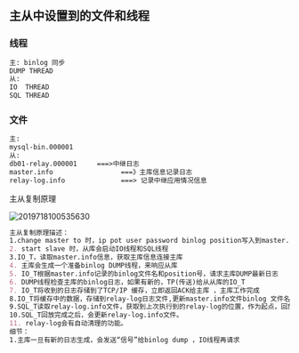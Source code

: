 ##  主从中设置到的文件和线程

### 线程

```markdown
主: binlog 同步
DUMP THREAD 
从:
IO  THREAD
SQL THREAD
```

### 文件

```markdown
主:
mysql-bin.000001
从: 
db01-relay.000001     ===>中继日志
master.info                 ===》主库信息记录日志
relay-log.info              ===> 记录中继应用情况信息
```

主从复制原理

![2019718100535630](https://i.loli.net/2020/08/07/TFrIHxkX4Qm1PLg.png)

```markdown
主从复制原理描述：
1.change master to 时，ip pot user password binlog position写入到master.info进行记录
2. start slave 时，从库会启动IO线程和SQL线程
3.IO_T，读取master.info信息，获取主库信息连接主库
4. 主库会生成一个准备binlog DUMP线程，来响应从库
5. IO_T根据master.info记录的binlog文件名和position号，请求主库DUMP最新日志
6. DUMP线程检查主库的binlog日志，如果有新的，TP(传送)给从从库的IO_T
7. IO_T将收到的日志存储到了TCP/IP 缓存，立即返回ACK给主库 ，主库工作完成
8.IO_T将缓存中的数据，存储到relay-log日志文件,更新master.info文件binlog 文件名和postion，IO_T工作完成
9.SQL_T读取relay-log.info文件，获取到上次执行到的relay-log的位置，作为起点，回放relay-log
10.SQL_T回放完成之后，会更新relay-log.info文件。
11. relay-log会有自动清理的功能。
细节：
1.主库一旦有新的日志生成，会发送“信号”给binlog dump ，IO线程再请求
```

